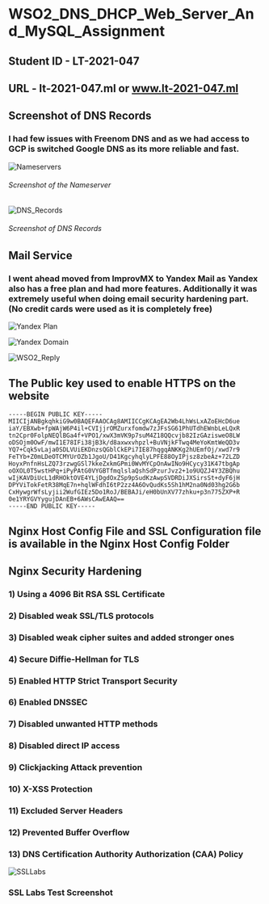 # WSO2_DNS_DHCP_Web_Server_And_MySQL_Assignment


## Student ID - LT-2021-047
## URL - lt-2021-047.ml or www.lt-2021-047.ml 

## Screenshot of DNS Records 

### I had few issues with Freenom DNS and as we had access to GCP is switched Google DNS as its more reliable and fast.

![Nameservers](https://user-images.githubusercontent.com/75664650/128033123-4c31f807-a8f6-4081-8b2d-8f225115f818.png)
###### Screenshot of the Nameserver

![DNS_Records](https://user-images.githubusercontent.com/75664650/128033178-2a579437-76b6-4595-af6f-7bf815f21af2.png)
###### Screenshot of DNS Records

## Mail Service

### I went ahead moved from ImprovMX to Yandex Mail as Yandex also has a free plan and had more features. Additionally it was extremely useful when doing email security hardening part. (No credit cards were used as it is completely free)

![Yandex Plan](https://user-images.githubusercontent.com/75664650/128034372-d3372481-b7dc-47a3-9392-186cf31b259a.png)

![Yandex Domain](https://user-images.githubusercontent.com/75664650/128034396-80ebf847-4fa8-4b06-a65c-a0da2f790ce6.png)

![WSO2_Reply](https://user-images.githubusercontent.com/75664650/128034800-e9de875d-8982-4653-ae3d-4f4c6d5b57d2.png)

## The Public key used to enable HTTPS on the website

```
-----BEGIN PUBLIC KEY-----
MIICIjANBgkqhkiG9w0BAQEFAAOCAg8AMIICCgKCAgEA2Wb4LhWsLxAZoEHcD6ue
iaY/EBXwb+fpWAjW6P4il+CVIjjrOMZurxfomdw7zJFsSG61PhUTdhEWnbLeLQxR
tn2Cpr0FolpNEQlBGa4f+VPO1/xwX3mVK9p7suM4Z18QQcvjb82IzGAzisweO8LW
oDSOjm0OwF/mwI1E78IFi38jB3k/d8axwxvhpzl+BuVNjkFTwq4MeYoKmtWeQD3v
YQ7+Cqk5vLaja0SDLVUiEKDnzsQGblCkEPi7IE87hqgqANKKg2hUEmfOj/xwd7r9
FeTYb+Z0mLDeOTCMYUrOZb1JgoU/D41KgcyhqlyLPFE88OyIPjsz8zbeAz+72LZD
HoyxPnfnHsLZQ73rzwgGSl7kkeZxkmGPmi0WvMYCpOnAwINo9HCycy31K47tbgAp
oOXOL0T5wstHPq+iPyPAtG0VYGBTfmqlslaQshSdPzurJvz2+1o9UQZJ4Y3ZBQhu
wIjKAVDiUcL1dRHOktOVE4YLjDgdOxZSp9pSudKzAwpSVDRDiJXSirsSt+dyF6jH
DPYViTokFetR38MqE7n+hqlWFdhI6tP2zz4A6OvQudKs5Sh1hM2na0Nd03hg2G6b
CxHywgrWfsLyjii2WufGIEz5Do1RoJ/BEBAJi/eH0bUnXV77zhku+p3n775ZXP+R
0e1YRYGVYygujDAnEB+6AWsCAwEAAQ==
-----END PUBLIC KEY-----
```

## Nginx Host Config File and SSL Configuration file is available in the Nginx Host Config Folder


## Nginx Security Hardening 

### 1) Using a 4096 Bit RSA SSL Certificate
### 2) Disabled weak SSL/TLS protocols
### 3) Disabled weak cipher suites and added stronger ones
### 4) Secure Diffie-Hellman for TLS
### 5) Enabled HTTP Strict Transport Security
### 6) Enabled DNSSEC
### 7) Disabled unwanted HTTP methods
### 8) Disabled direct IP access
### 9) Clickjacking Attack prevention
### 10) X-XSS Protection
### 11) Excluded Server Headers
### 12) Prevented Buffer Overflow
### 13) DNS Certification Authority Authorization (CAA) Policy

![SSLLabs](https://user-images.githubusercontent.com/75664650/128039234-3d9896da-a30c-4839-beec-4b474ee52b3c.png)
### SSL Labs Test Screenshot
